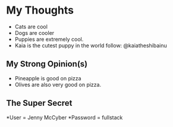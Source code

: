 # My Thoughts

* Cats are cool
* Dogs are cooler
* Puppies are extremely cool.
* Kaia is the cutest puppy in the world follow: @kaiatheshibainu

## My Strong Opinion(s)

* Pineapple is good on pizza
* Olives are also very good on pizza.

## The Super Secret

*User = Jenny McCyber
*Password = fullstack
